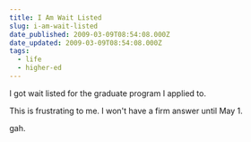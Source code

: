 ```yaml
---
title: I Am Wait Listed
slug: i-am-wait-listed
date_published: 2009-03-09T08:54:08.000Z
date_updated: 2009-03-09T08:54:08.000Z
tags:
  - life
  - higher-ed
---
```


I got wait listed for the graduate program I applied to.

This is frustrating to me. I won't have a firm answer until May 1.

gah.
